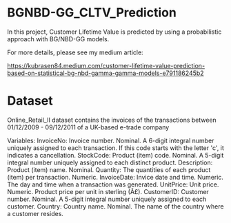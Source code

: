 # BGNBD-GG_CLTV_Prediction

In this project, Customer Lifetime Value is predicted by using a probabilistic approach with BG/NBD-GG models. 

For more details, please see my medium article:

https://kubrasen84.medium.com/customer-lifetime-value-prediction-based-on-statistical-bg-nbd-gamma-gamma-models-e791186245b2

# Dataset
Online_Retail_II dataset contains the invoices of the transactions between 01/12/2009 - 09/12/2011 of a UK-based e-trade company

Variables:
InvoiceNo: Invoice number. Nominal. A 6-digit integral number uniquely assigned to each transaction. If this code starts with the letter 'c', it indicates a cancellation.
StockCode: Product (item) code. Nominal. A 5-digit integral number uniquely assigned to each distinct product.
Description: Product (item) name. Nominal.
Quantity: The quantities of each product (item) per transaction. Numeric.
InvoiceDate: Invice date and time. Numeric. The day and time when a transaction was generated.
UnitPrice: Unit price. Numeric. Product price per unit in sterling (Â£).
CustomerID: Customer number. Nominal. A 5-digit integral number uniquely assigned to each customer.
Country: Country name. Nominal. The name of the country where a customer resides.
